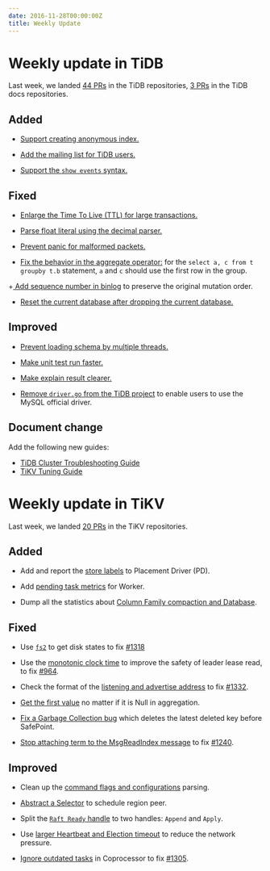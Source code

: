 ```yaml
---
date: 2016-11-28T00:00:00Z
title: Weekly Update
---
```


# Weekly update in TiDB

Last week, we landed [44 PRs](https://github.com/pingcap/tidb/pulls?utf8=✓&q=is%3Apr%20is%3Amerged%20merged%3A2016-11-21..2016-11-27%20) in the TiDB repositories, [3 PRs](https://github.com/pingcap/docs/pulls?utf8=✓&q=is%3Apr%20is%3Amerged%20merged%3A2016-11-21..2016-11-27%20) in the TiDB docs repositories.

## Added

+ [Support creating anonymous index.](https://github.com/pingcap/tidb/pull/2075)

+ [Add the mailing list for TiDB users.](https://github.com/pingcap/tidb/pull/2090)

+ [Support the `show events` syntax.](https://github.com/pingcap/tidb/pull/2099)

## Fixed

+ [Enlarge the ](https://github.com/pingcap/tidb/pull/2004)[Time To Live (TTL)](https://github.com/pingcap/tidb/pull/2004)[ for large transactions.](https://github.com/pingcap/tidb/pull/2004)

+ [Parse float literal using the decimal parser.](https://github.com/pingcap/tidb/pull/2044)

+ [Prevent panic for malformed packets.](https://github.com/pingcap/tidb/pull/2048)

+ [Fix the behavior in the aggregate operator:](https://github.com/pingcap/tidb/pull/2057) for the `select a, c from t groupby t.b` statement, `a` and `c` should use the first row in the group.

+[ Add sequence number in binlog](https://github.com/pingcap/tidb/pull/2060) to preserve the original mutation order.

+ [Reset the current database after dropping the current database.](https://github.com/pingcap/tidb/pull/2089)

## Improved

+ [Prevent loading schema by multiple threads.](https://github.com/pingcap/tidb/pull/1984)

+ [Make unit test run faster.](https://github.com/pingcap/tidb/pull/2010)

+ [Make explain result clearer.](https://github.com/pingcap/tidb/pull/2063)

+ [Remove `driver.go` from the TiDB project](https://github.com/pingcap/tidb/pull/2066) to enable users to use the MySQL official driver.

## Document change

Add the following new guides:

* [TiDB Cluster Troubleshooting Guide](https://github.com/pingcap/docs/blob/master/trouble-shooting.md)
* [TiKV Tuning Guide](https://github.com/pingcap/docs/blob/master/op-guide/tune-TiKV.md)

# Weekly update in TiKV

Last week, we landed [20 PRs](https://github.com/search?p=1&q=repo%3Apingcap%2Ftikv+repo%3Apingcap%2Fpd+is%3Apr+is%3Amerged+merged%3A2016-11-20..2016-11-26&ref=searchresults&type=Issues&utf8=%E2%9C%93) in the TiKV repositories.

## Added

+ Add and report the [store labels](https://github.com/pingcap/tikv/pull/1349) to Placement Driver (PD).

+ Add [pending task metrics](https://github.com/pingcap/tikv/pull/1354) for Worker. 

+ Dump all the statistics about [Column Family compaction and Database](https://github.com/pingcap/tikv/pull/1357).

## Fixed

+ Use [`fs2`](https://github.com/pingcap/tikv/pull/1323) to get disk states to fix [#1318](https://github.com/pingcap/tikv/issues/1318)

+ Use the [monotonic clock time](https://github.com/pingcap/tikv/pull/1327) to improve the safety of leader lease read, to fix [#964](https://github.com/pingcap/tikv/issues/964).

+ Check the format of the [listening and advertise address](https://github.com/pingcap/tikv/pull/1335) to fix [#1332](https://github.com/pingcap/tikv/issues/1332).

+ [Get the first value](https://github.com/pingcap/tikv/pull/1339) no matter if it is Null in aggregation. 

+ [Fix a Garbage Collection bug](https://github.com/pingcap/tikv/pull/1350) which deletes the latest deleted key before SafePoint. 

+ [Stop attaching term to the MsgReadIndex message](https://github.com/pingcap/tikv/pull/1353) to fix [#1240](https://github.com/pingcap/tikv/issues/1240).

## Improved

+ Clean up the [command flags and configurations](https://github.com/pingcap/tikv/pull/1307) parsing. 

+ [Abstract a Selector](https://github.com/pingcap/pd/pull/389) to schedule region peer.

+ Split the [`Raft Ready` handle](https://github.com/pingcap/pd/pull/1322) to two handles: `Append` and `Apply`. 

+ Use [larger Heartbeat and Election timeout](https://github.com/pingcap/pd/pull/391) to reduce the network pressure. 

+ [Ignore outdated tasks](https://github.com/pingcap/tikv/pull/1324) in Coprocessor to fix [#1305](https://github.com/pingcap/tikv/issues/1305).
